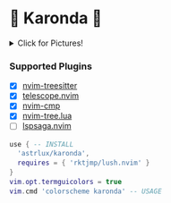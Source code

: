 🍒 Karonda 🍉
===

<details><summary>Click for Pictures!</summary>
<img src="./assets/one.png"/>
<img src="./assets/four.png"/>
<img src="./assets/two.png"/>
<img src="./assets/three.png"/>
</details>

### Supported Plugins

- [x] [nvim-treesitter](https://github.com/nvim-treesitter/nvim-treesitter)  
- [x] [telescope.nvim](https://github.com/nvim-telescope/telescope.nvim)
- [x] [nvim-cmp](https://github.com/hrsh7th/nvim-cmp)
- [x] [nvim-tree.lua](https://github.com/kyazdani42/nvim-tree.lua) 
- [ ] [lspsaga.nvim](https://github.com/glepnir/lspsaga.nvim)

```lua
use { -- INSTALL
  'astrlux/karonda',
  requires = { 'rktjmp/lush.nvim' }
}
vim.opt.termguicolors = true 
vim.cmd 'colorscheme karonda' -- USAGE
```
